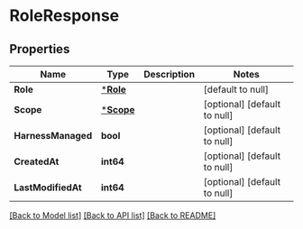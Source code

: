 # RoleResponse

## Properties
Name | Type | Description | Notes
------------ | ------------- | ------------- | -------------
**Role** | [***Role**](Role.md) |  | [default to null]
**Scope** | [***Scope**](Scope.md) |  | [optional] [default to null]
**HarnessManaged** | **bool** |  | [optional] [default to null]
**CreatedAt** | **int64** |  | [optional] [default to null]
**LastModifiedAt** | **int64** |  | [optional] [default to null]

[[Back to Model list]](../README.md#documentation-for-models) [[Back to API list]](../README.md#documentation-for-api-endpoints) [[Back to README]](../README.md)

